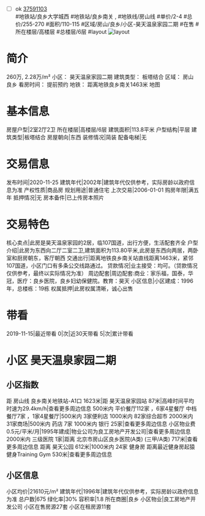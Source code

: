- [ ] ok [37591103](https://bj.5i5j.com/ershoufang/37591103.html)  
 #地铁站/良乡大学城西 #地铁站/良乡南关 ,  #地铁线/房山线
#单价/2-4 #总价/255-270 #面积/110-115   #区域/房山/良乡/小区-昊天温泉家园二期 #在售 #所在楼层/高楼层 #总楼层/6层 #layout 
![layout](http://image2.5i5j.com//group2/M00/B2/E3/CgqJNF2fDeiATifgAALJCeN-c1w425.jpg_P5.jpg) 
# 简介 
 260万,  2.28万/m² 
小区： 昊天温泉家园二期
建筑类型： 板塔结合
区域： 房山 良乡
看房时间： 提前预约
地铁： 距离地铁良乡南关1463米 地图
# 基本信息 
 房屋户型|2室2厅2卫
所在楼层|高楼层/6层
建筑面积|113.8平米
户型结构|平层
建筑类型|板塔结合
房屋朝向|东西
装修情况|简装
配备电梯|无
# 交易信息 
 发布时间|2020-11-25
建筑年代|2002年|建筑年代仅供参考，实际房龄以政府信息为准
产权性质|商品房
规划用途|普通住宅
上次交易|2006-01-01
购房年限|满五年
抵押情况|无
房本备件|已上传房本照片
# 交易特色 
 核心卖点|此房是昊天温泉家园的2居，临107国道，出行方便，生活配套齐全
户型介绍|此房为东西向二厅二室二卫,建筑面积为113.80平米,此房是东西向两居，两卧室和厨房朝东，客厅朝西
交通出行|距离地铁良乡南关站直线距离1463米，紧邻107国道，小区门口有多条公交线路通过。
贷款情况|业主接受：均可。（贷款情况仅供参考，最终以实际情况为准）
周边配套|周边配套:商业：家乐福，国泰，华冠，医疗：良乡医院，良乡妇幼保健院。教育：昊天
小区信息|小区建成：1996年，总楼栋：19栋
权属抵押|此房权属清晰，诚心出售
# 带看 
 2019-11-15|最近带看	 0|次|近30天带看	 5|次|累计带看
# 小区 昊天温泉家园二期
## 小区指数 
 距 房山线 良乡南关地铁站-A1口 1623米|距 昊天温泉家园站 87米|高峰时间平均时速为29.4km/h|查看更多周边信息
500米内 平价餐厅112家 ，6家4星餐厅
中档餐厅7家 ，1家4星餐厅|500米内 3家便利店
1000米内 82家综合超市
2000米内 31家商场|500米内 药店 7家
1000米内 银行 25家|查看更多周边信息
小区物业费0.5元/平米/月|1995年建成|物业公司为良工房地产开发公司|查看更多周边信息
2000米内 三级医院 1家|距离 北京市房山区良乡医院(A类) (三甲/A类) 717米|查看更多周边信息
距离 昊天公园 612米|1000米内 24家 健身房
距离最近健身房起猿健身Training Gym 530米|查看更多周边信息
## 小区信息 
 小区均价|21610元/m²
建筑年代|1996年|建筑年代仅供参考，实际房龄以政府信息为准
总户数|675
绿化率|30%
容积率|1.8
所在商圈|良乡
小区物业|良工房地产开发公司
小区在售房源27套
小区在租房源11套
